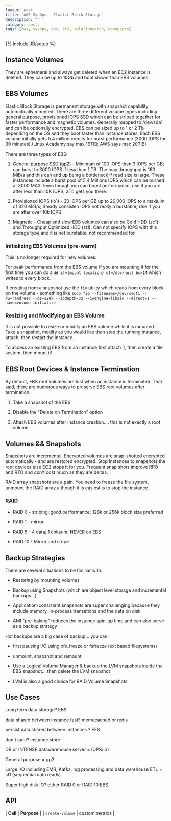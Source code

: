 ```yaml
---
layout: post
title: "AWS SysOps - Elastic Block Storage"
description: ""
category: posts
tags: [aws, sysops, ebs, ec2, solutionsarch, devopspro]
---
```

{% include JB/setup %}

## Instance Volumes

They are ephemeral and always get deleted when an EC2 instance is deleted. They can be up to 10Gb and boot slower than EBS volumes.

## EBS Volumes

Elastic Block Storage is permanent storage with snapshot capability automatically mounted. There are three different volume types including general purpose, provisioned IOPS SSD which can be striped together for faster performance and magnetic volumes. Generally mapped to /dev/sda1 and can be optionally encrypted. EBS can be sized up to 1 or 2 Tb depending on the OS and they boot faster than instance stores. Each EBS volume initially gets 5.4 million credits for burst performance (3000 IOPS for 30 minutes).(Linux Academy say max 16TiB; AWS says max 20TiB)

There are three types of EBS:

1. General purpose SSD (gp2) - Minimum of 100 IOPS then 3 IOPS per GB; can burst to 3000 IOPS if less than 1 TB. The max throughput is 160 MiB/s and this can end up being a bottleneck if read size is large. These instances include a burst pool of 5.4 Millions IOPS which can be burned at 3000 MAX. Even though you can boost performance, use if you are after less than 10K IOPS; 3Tb gets you there. 

2. Provisioned IOPS (io1) - 30 IOPS per GB up to 20,000 IOPS to a maxiuim of 320 MiB/s; Steady consisten IOPS not really a burstable; Use if you are after over 10k IOPS

3. Magnetic - Cheap and slow EBS volumes can also be Cold HDD (sc1) and Throughput Optimized HDD (st1). Can not specify IOPS with this storage type and it is not burstable; not recommended for 

### Initializing EBS Volumes (pre-warm)

This is no longer required for new volumes.

For peak performance from the EBS volume if you are mounting it for the first time you can do a `dd if={mount location} of=/dev/null bs=1M` which writes to every block. 

If creating from a snapshot use the `fio` utility which reads from every block on the volume - something like `sudo fio --filename=/dev/xvdf1 --rw=randread --bs=128k --iodepth=32 --ioengine=libaio --direct=1 --name=volume-initialize`


### Resizing and Modifying an EBS Volume

It is not possible to resize or modify an EBS volume while it is mounted. Take a snapshot, modify as you would like then stop the running instance, attach, then restart the instance.

To access an existing EBS from an instance first attach it, then create a file system, then mount it!

## EBS Root Devices &amp; Instance Termination

By default, EBS root volumes are lost when an instance is terminated. That said, there are numerous ways to preserve EBS root volumes after termination:

1. Take a snapshot of the EBS

2. Disable the "Delete on Termination" option

3. Attach EBS volumes after instance creation.... this is not exactly a root volume.

## Volumes && Snapshots

Snapshots are incremental. Encrypted volumes are snap-shotted encrypted automatically - and are restored encrypted. Stop instances to snapshots the root devices else EC2 stops it for you. Frequent snap shots improve RPO and RTO and don't cost much as they are deltas.

RAID array snapshots are a pain. You need to freeze the file system, unmount the RAID array although it is easiest is to stop the instance.

### RAID

- RAID 0 - striping; good performance; 128k or 256k block size preferred

- RAID 1 - mirror

- RAID 5 - 4 data; 1 chksum; NEVER on EBS

- RAID 10 - Mirror and stripe

## Backup Strategies

There are several situations to be fimiliar with:

- Restoring by mounting volumes

- Backup using Snapshots (which are object level storage and incremental backups...)

- Application-consistent snapshots are super challenging because they include memory, in-process transations and the data on disk

- AMI "pre-baking" reduces the instance spin-up time and can also serve as a backup strategy

Hot backups are a big case of backup... you can:

- first pausing I/O using xfs_freeze or fsfreeze (ext based filesystems)

- unmount, snapshot and remount

- Use a Logical Volume Manager & backup the LVM snapshots inside the EBS snapshot... then delete the LVM snapshot

- LVM is also a good choice for RAID Volume Snapshots

## Use Cases

Long term data storage? EBS

data shared between instance fast? memecached or redis

persist data shared between instances ? EFS

don't care? instance store

DB or INTENSE datawarehouse server = IOPS/io1

General purpose = gp2

Large I/O including EMR, Kafka, log processing and data warehouse ETL = st1 (sequential data reads)

Super high disk IO? either RAID 0 or RAID 10 EBS

## API 

| **Call**  | **Purpose**  |
| `create-volume` | custom metrics | 
